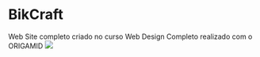 # BikCraft
Web Site completo criado no curso Web Design Completo realizado com o ORIGAMID
<img src="/luizjxcoder/Bikcraft/raw/main/Bikcraft/img/SharedScreenshot" style="max-width:100%;">
